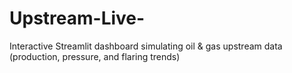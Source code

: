 # Upstream-Live-
Interactive Streamlit dashboard simulating oil &amp; gas upstream data (production, pressure, and flaring trends)
